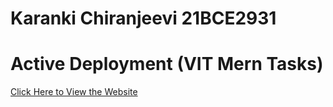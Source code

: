 # Karanki Chiranjeevi 21BCE2931
# Active Deployment (VIT Mern Tasks)
[Click Here to View the Website](https://chiru-stack.github.io/Ethnus_BootstrapJSTasks_21BCE2931/)
